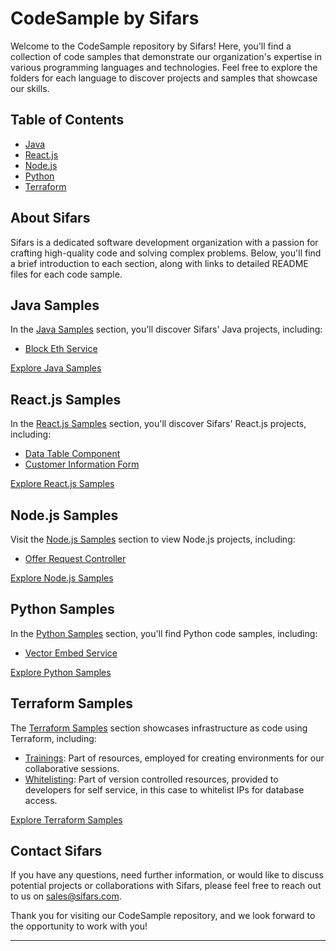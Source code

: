 # CodeSample by Sifars

Welcome to the CodeSample repository by Sifars! Here, you'll find a collection of code samples that demonstrate our organization's expertise in various programming languages and technologies. Feel free to explore the folders for each language to discover projects and samples that showcase our skills.

## Table of Contents

- [Java](./Java/)
- [React.js](./React.js/)
- [Node.js](./Node.js/)
- [Python](./Python/)
- [Terraform](./Terraform/)

## About Sifars

Sifars is a dedicated software development organization with a passion for crafting high-quality code and solving complex problems. Below, you'll find a brief introduction to each section, along with links to detailed README files for each code sample.

## Java Samples

In the [Java Samples](./Java) section, you'll discover Sifars' Java projects, including:

- [Block Eth Service](<./Java/Block Eth Service/BlockEthServiceImplementation.java>)

[Explore Java Samples](./Java/)

## React.js Samples

In the [React.js Samples](./React.js/) section, you'll discover Sifars' React.js projects, including:

- [Data Table Component](<./React.js/Data Table Component/index.jsx>)
- [Customer Information Form](<./React.js/Customer Information Form/index.jsx>)

[Explore React.js Samples](./React.js/)

## Node.js Samples

Visit the [Node.js Samples](./Node.js) section to view Node.js projects, including:

- [Offer Request Controller](<./Node.js/Offer Request Controller/get-offer-request.js>)

[Explore Node.js Samples](./Node.js/)

## Python Samples

In the [Python Samples](./Python) section, you'll find Python code samples, including:

- [Vector Embed Service](<./Python/Vector Embed Service/vector_embed.py>)

[Explore Python Samples](./Python)

## Terraform Samples

The [Terraform Samples](./Terraform/) section showcases infrastructure as code using Terraform, including:

- [Trainings](./terraform/trainings/): Part of resources, employed for creating environments for our collaborative sessions.
- [Whitelisting](./terraform//whitelisting/): Part of version controlled resources, provided to developers for self service, in this case to whitelist IPs for database access.

[Explore Terraform Samples](./terraform/)

## Contact Sifars

If you have any questions, need further information, or would like to discuss potential projects or collaborations with Sifars, please feel free to reach out to us on sales@sifars.com.

Thank you for visiting our CodeSample repository, and we look forward to the opportunity to work with you!

---

